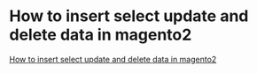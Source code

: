 # How to insert select update and delete data in magento2

[How to insert select update and delete data in magento2](https://www.jyotiranjan.in/blog/how-to-insert-select-update-and-delete-data-in-magento2/)
